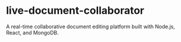 # live-document-collaborator
A real-time collaborative document editing platform built with Node.js, React, and MongoDB.  
